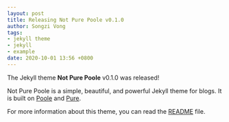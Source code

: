 ```yaml
---
layout: post
title: Releasing Not Pure Poole v0.1.0
author: Songzi Vong
tags:
- jekyll theme
- jekyll
- example
date: 2020-10-01 13:56 +0800
---
```

The Jekyll theme **Not Pure Poole** v0.1.0 was released!

Not Pure Poole is a simple, beautiful, and powerful Jekyll theme for blogs. It is built on [Poole](https://github.com/poole/poole) and [Pure](https://purecss.io/).

For more information about this theme, you can read the [README](https://github.com/vszhub/not-pure-poole/blob/master/README.md) file.
